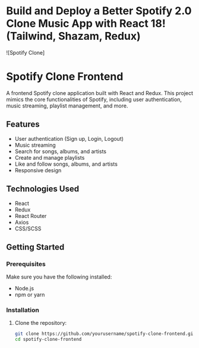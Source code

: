 # Build and Deploy a Better Spotify 2.0 Clone Music App with React 18! (Tailwind, Shazam, Redux)
![Spotify Clone]
# Spotify Clone Frontend

A frontend Spotify clone application built with React and Redux. This project mimics the core functionalities of Spotify, including user authentication, music streaming, playlist management, and more.

## Features

- User authentication (Sign up, Login, Logout)
- Music streaming
- Search for songs, albums, and artists
- Create and manage playlists
- Like and follow songs, albums, and artists
- Responsive design

## Technologies Used

- React
- Redux
- React Router
- Axios
- CSS/SCSS

## Getting Started

### Prerequisites

Make sure you have the following installed:

- Node.js
- npm or yarn

### Installation

1. Clone the repository:
   ```bash
   git clone https://github.com/yourusername/spotify-clone-frontend.git
   cd spotify-clone-frontend